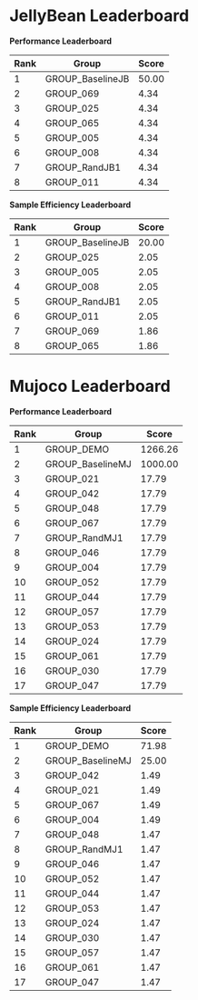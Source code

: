 # JellyBean Leaderboard

**Performance Leaderboard**

|Rank      |Group     |Score     |
|----------|----------|----------|
|1      |GROUP_BaselineJB     |50.00     |
|2      |GROUP_069     |4.34     |
|3      |GROUP_025     |4.34     |
|4      |GROUP_065     |4.34     |
|5      |GROUP_005     |4.34     |
|6      |GROUP_008     |4.34     |
|7      |GROUP_RandJB1     |4.34     |
|8      |GROUP_011     |4.34     |


**Sample Efficiency Leaderboard**

|Rank      |Group     |Score     |
|----------|----------|----------|
|1      |GROUP_BaselineJB     |20.00     |
|2      |GROUP_025     |2.05     |
|3      |GROUP_005     |2.05     |
|4      |GROUP_008     |2.05     |
|5      |GROUP_RandJB1     |2.05     |
|6      |GROUP_011     |2.05     |
|7      |GROUP_069     |1.86     |
|8      |GROUP_065     |1.86     |


# Mujoco Leaderboard

**Performance Leaderboard**

|Rank      |Group     |Score     |
|----------|----------|----------|
|1      |GROUP_DEMO     |1266.26     |
|2      |GROUP_BaselineMJ     |1000.00     |
|3      |GROUP_021     |17.79     |
|4      |GROUP_042     |17.79     |
|5      |GROUP_048     |17.79     |
|6      |GROUP_067     |17.79     |
|7      |GROUP_RandMJ1     |17.79     |
|8      |GROUP_046     |17.79     |
|9      |GROUP_004     |17.79     |
|10      |GROUP_052     |17.79     |
|11      |GROUP_044     |17.79     |
|12      |GROUP_057     |17.79     |
|13      |GROUP_053     |17.79     |
|14      |GROUP_024     |17.79     |
|15      |GROUP_061     |17.79     |
|16      |GROUP_030     |17.79     |
|17      |GROUP_047     |17.79     |


**Sample Efficiency Leaderboard**

|Rank      |Group     |Score     |
|----------|----------|----------|
|1      |GROUP_DEMO     |71.98     |
|2      |GROUP_BaselineMJ     |25.00     |
|3      |GROUP_042     |1.49     |
|4      |GROUP_021     |1.49     |
|5      |GROUP_067     |1.49     |
|6      |GROUP_004     |1.49     |
|7      |GROUP_048     |1.47     |
|8      |GROUP_RandMJ1     |1.47     |
|9      |GROUP_046     |1.47     |
|10      |GROUP_052     |1.47     |
|11      |GROUP_044     |1.47     |
|12      |GROUP_053     |1.47     |
|13      |GROUP_024     |1.47     |
|14      |GROUP_030     |1.47     |
|15      |GROUP_057     |1.47     |
|16      |GROUP_061     |1.47     |
|17      |GROUP_047     |1.47     |


